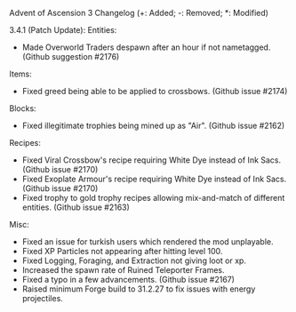 Advent of Ascension 3 Changelog
(+: Added; -: Removed; *: Modified)

3.4.1 (Patch Update):
Entities:
* Made Overworld Traders despawn after an hour if not nametagged. (Github suggestion #2176)

Items:
* Fixed greed being able to be applied to crossbows. (Github issue #2174)

Blocks:
* Fixed illegitimate trophies being mined up as "Air". (Github issue #2162)

Recipes:
* Fixed Viral Crossbow's recipe requiring White Dye instead of Ink Sacs. (Github issue #2170)
* Fixed Exoplate Armour's recipe requiring White Dye instead of Ink Sacs. (Github issue #2170)
* Fixed trophy to gold trophy recipes allowing mix-and-match of different entities. (Github issue #2163)

Misc:
* Fixed an issue for turkish users which rendered the mod unplayable.
* Fixed XP Particles not appearing after hitting level 100.
* Fixed Logging, Foraging, and Extraction not giving loot or xp.
* Increased the spawn rate of Ruined Teleporter Frames.
* Fixed a typo in a few advancements. (Github issue #2167)
* Raised minimum Forge build to 31.2.27 to fix issues with energy projectiles.
